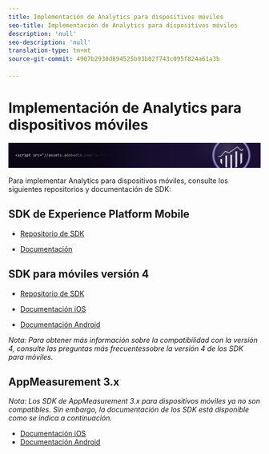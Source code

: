 ```yaml
---
title: Implementación de Analytics para dispositivos móviles
seo-title: Implementación de Analytics para dispositivos móviles
description: 'null'
seo-description: 'null'
translation-type: tm+mt
source-git-commit: 4907b2930d894525b93b02f743c095f824a61a3b

---
```



# Implementación de Analytics para dispositivos móviles

![Banner](../../assets/doc_banner_implement.png)

Para implementar Analytics para dispositivos móviles, consulte los siguientes repositorios y documentación de SDK:

## SDK de Experience Platform Mobile

* [Repositorio de SDK](https://github.com/Adobe-Marketing-Cloud/aep-sdks-documentation/blob/master/resources/frequently-asked-questions/current-sdk-versions.md)

* [Documentación](https://aep-sdks.gitbook.io/docs/)

## SDK para móviles versión 4


* [Repositorio de SDK](https://github.com/Adobe-Marketing-Cloud/mobile-services/tree/master/sdks)

* [Documentación iOS](https://docs.adobe.com/content/help/en/mobile-services/ios/overview.html)
* [Documentación Android](https://docs.adobe.com/content/help/en/mobile-services/android/overview.html)

*Nota: Para obtener más información sobre la compatibilidad con la versión 4, consulte las preguntas más frecuentes[](https://aep-sdks.gitbook.io/docs/version-4-sdk-end-of-support-faq)sobre la versión 4 de los SDK para móviles.*

## AppMeasurement 3.x

*Nota: Los SDK de AppMeasurement 3.x para dispositivos móviles ya no son compatibles. Sin embargo, la documentación de los SDK está disponible como se indica a continuación.*


* [Documentación iOS](https://git.corp.adobe.com/AdobeDocs/analytics.en/blob/master/assets/adobe_mobile_ios_3.x.pdf)
* [Documentación Android](https://git.corp.adobe.com/AdobeDocs/analytics.en/blob/master/assets/android_3.x.pdf)
